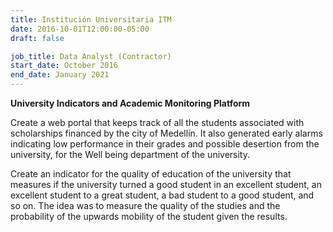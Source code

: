 ```yaml
---
title: Institución Universitaria ITM
date: 2016-10-01T12:00:00-05:00
draft: false

job_title: Data Analyst (Contractor)
start_date: October 2016
end_date: January 2021
---
```


**University Indicators and Academic Monitoring Platform**

Create a web portal that keeps track of all the students associated with
scholarships financed by the city of Medellín. It also  generated early alarms
indicating low performance in their grades and possible desertion from the
university, for the Well being department of the university.

Create an indicator for the quality of education of the university that
measures if the university turned a good student in an excellent student, an
excellent student to a great student, a bad student to a good student, and so
on. The idea was to measure the quality of the studies and the probability of
the upwards mobility of the student given the results.
